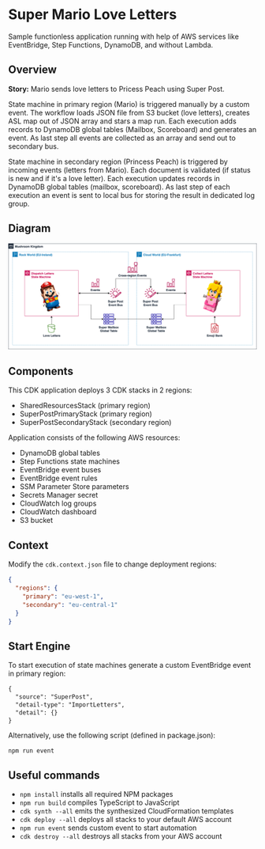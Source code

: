 # Super Mario Love Letters

Sample functionless application running with help of AWS services like EventBridge, Step Functions, DynamoDB, and without Lambda.

## Overview

**Story:** Mario sends love letters to Pricess Peach using Super Post. 

State machine in primary region (Mario) is triggered manually by a custom event. The workflow loads JSON file from S3 bucket (love letters), creates ASL map out of JSON array and stars a map run. Each execution adds records to DynamoDB global tables (Mailbox, Scoreboard) and generates an event. As last step all events are collected as an array and send out to secondary bus.

State machine in secondary region (Princess Peach) is triggered by incoming events (letters from Mario). Each document is validated (if status is new and if it's a love letter). Each execution updates records in DynamoDB global tables (mailbox, scoreboard). As last step of each execution an event is sent to local bus for storing the result in dedicated log group.

## Diagram

![Aplication Diagram](doc/aws-functionless-supermario.png)

## Components

This CDK application deploys 3 CDK stacks in 2 regions:

- SharedResourcesStack (primary region)
- SuperPostPrimaryStack (primary region)
- SuperPostSecondaryStack (secondary region)

Application consists of the following AWS resources:

- DynamoDB global tables
- Step Functions state machines
- EventBridge event buses
- EventBridge event rules
- SSM Parameter Store parameters
- Secrets Manager secret
- CloudWatch log groups
- CloudWatch dashboard
- S3 bucket

## Context

Modify the `cdk.context.json` file to change deployment regions:

```json
{
  "regions": {
    "primary": "eu-west-1",
    "secondary": "eu-central-1"
  }
}
```

## Start Engine

To start execution of state machines generate a custom EventBridge event in primary region:

```
{
  "source": "SuperPost",
  "detail-type": "ImportLetters",
  "detail": {}
}
```

Alternatively, use the following script (defined in package.json):

```
npm run event
```

## Useful commands

* `npm install`           installs all required NPM packages
* `npm run build`         compiles TypeScript to JavaScript
* `cdk synth --all`       emits the synthesized CloudFormation templates
* `cdk deploy --all`      deploys all stacks to your default AWS account
* `npm run event`         sends custom event to start automation
* `cdk destroy --all`     destroys all stacks from your AWS account
